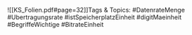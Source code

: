
![[KS_Folien.pdf#page=32]]Tags & Topics:
   #DatenrateMenge
   #Ubertragungsrate
   #istSpeicherplatzEinheit
   #digitMaeinheit
   #BegriffeWichtige
   #BitrateEinheit